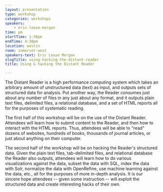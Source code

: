```yaml
---
layout: presentation
type: workshop
categories: workshops
speakers:
    - eric-lease-morgan
time: pm
startTime: 1:30pm
endTime: 4:30pm
location: westin
room: somerset-west
speakers-text: Eric Lease Morgan
slugTitle: using-hacking-the-distant-reader
title: Using & hacking the Distant Reader

---
```

The Distant Reader is a high performance computing system which takes an arbitrary amount of unstructured data (text) as input, and outputs sets of structured data for analysis. Put another way, the Reader consumes just about any number of files in any just about any format, and it outputs plain text files, delimited files, a relational database, and a set of HTML reports all for the purposes of systematic reading.

The first half of this workshop will be on the use of the Distant Reader. Attendees will learn how to submit content to the Reader, and then how to interact with the HTML reports. Thus, attendees will be able to "read" dozens of websites, hundreds of books, thousands of journal articles, or just about anything on their computer.

The second half of the workshop will be on hacking the Reader's structured data. Given the plain text files, tab-delimited files, and relational database the Reader also outputs, attendees will learn how to do various visualizations against the data, subset the data with SQL, index the data with Solr, normalize the data with OpenRefine, use machine learning against the data, etc., all for the purposes of more in-depth analysis. It is our sincere hope attendees -- given some instruction -- will exploit the structured data and create interesting hacks of their own.
